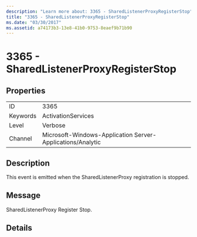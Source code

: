 ```yaml
---
description: "Learn more about: 3365 - SharedListenerProxyRegisterStop"
title: "3365 - SharedListenerProxyRegisterStop"
ms.date: "03/30/2017"
ms.assetid: a74173b3-13e8-41b0-9753-8eaef9b71b90
---
```

# 3365 - SharedListenerProxyRegisterStop

## Properties  
  
|||  
|-|-|  
|ID|3365|  
|Keywords|ActivationServices|  
|Level|Verbose|  
|Channel|Microsoft-Windows-Application Server-Applications/Analytic|  
  
## Description  

 This event is emitted when the SharedListenerProxy registration is stopped.  
  
## Message  

 SharedListenerProxy Register Stop.  
  
## Details
